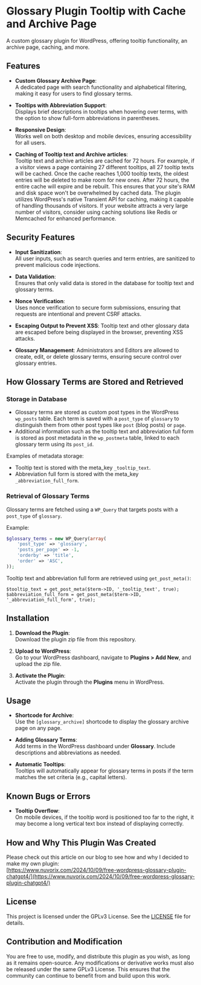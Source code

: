 # Glossary Plugin Tooltip with Cache and Archive Page

A custom glossary plugin for WordPress, offering tooltip functionality, an archive page, caching, and more.

## Features

- **Custom Glossary Archive Page**:  
  A dedicated page with search functionality and alphabetical filtering, making it easy for users to find glossary terms.

- **Tooltips with Abbreviation Support**:  
  Displays brief descriptions in tooltips when hovering over terms, with the option to show full-form abbreviations in parentheses.

- **Responsive Design**:  
  Works well on both desktop and mobile devices, ensuring accessibility for all users.

- **Caching of Tooltip text and Archive articles**:  
  Tooltip text and archive articles are cached for 72 hours. For example, if a visitor views a page containing 27 different tooltips, all 27 tooltip texts will be cached. Once the cache reaches 1,000 tooltip texts, the oldest entries will be deleted to make room for new ones. After 72 hours, the entire cache will
  expire and be rebuilt. This ensures that your site's RAM and disk space won't be overwhelmed by cached data.
  The plugin utilizes WordPress's native Transient API for caching, making it capable of handling thousands of visitors. If your website attracts a very large number of visitors, consider using caching solutions like Redis or Memcached for enhanced performance.

## Security Features

- **Input Sanitization**:  
  All user inputs, such as search queries and term entries, are sanitized to prevent malicious code injections.

- **Data Validation**:  
  Ensures that only valid data is stored in the database for tooltip text and glossary terms.

- **Nonce Verification**:  
  Uses nonce verification to secure form submissions, ensuring that requests are intentional and prevent CSRF attacks.

- **Escaping Output to Prevent XSS**:
  Tooltip text and other glossary data are escaped before being displayed in the browser, preventing XSS attacks.

- **Glossary Management**:
  Administrators and Editors are allowed to create, edit, or delete glossary terms, ensuring secure control over glossary entries.

## How Glossary Terms are Stored and Retrieved

### Storage in Database

- Glossary terms are stored as custom post types in the WordPress `wp_posts` table. Each term is saved with a `post_type` of `glossary` to distinguish them from other post types like `post` (blog posts) or `page`.
- Additional information such as the tooltip text and abbreviation full form is stored as post metadata in the `wp_postmeta` table, linked to each glossary term using its `post_id`.
  
Examples of metadata storage:
- Tooltip text is stored with the meta_key `_tooltip_text`.
- Abbreviation full form is stored with the meta_key `_abbreviation_full_form`.

### Retrieval of Glossary Terms

Glossary terms are fetched using a `WP_Query` that targets posts with a `post_type` of `glossary`.

Example:
```php
$glossary_terms = new WP_Query(array(
    'post_type' => 'glossary',
    'posts_per_page' => -1,
    'orderby' => 'title',
    'order' => 'ASC',
));
```

Tooltip text and abbreviation full form are retrieved using `get_post_meta()`:

```
$tooltip_text = get_post_meta($term->ID, '_tooltip_text', true);
$abbreviation_full_form = get_post_meta($term->ID, '_abbreviation_full_form', true);
```

## Installation

1. **Download the Plugin**:  
   Download the plugin zip file from this repository.

2. **Upload to WordPress**:  
   Go to your WordPress dashboard, navigate to **Plugins > Add New**, and upload the zip file.

3. **Activate the Plugin**:  
   Activate the plugin through the **Plugins** menu in WordPress.

## Usage

- **Shortcode for Archive**:  
  Use the `[glossary_archive]` shortcode to display the glossary archive page on any page.

- **Adding Glossary Terms**:  
  Add terms in the WordPress dashboard under **Glossary**. Include descriptions and abbreviations as needed.

- **Automatic Tooltips**:  
  Tooltips will automatically appear for glossary terms in posts if the term matches the set criteria (e.g., capital letters).

## Known Bugs or Errors

- **Tooltip Overflow**:  
  On mobile devices, if the tooltip word is positioned too far to the right, it may become a long vertical text box instead of displaying correctly.

## How and Why This Plugin Was Created

Please check out this article on our blog to see how and why I decided to make my own plugin:  
[https://www.nuvorix.com/2024/10/09/free-wordpress-glossary-plugin-chatgpt4/](https://www.nuvorix.com/2024/10/09/free-wordpress-glossary-plugin-chatgpt4/)

## License

This project is licensed under the GPLv3 License. See the [LICENSE](LICENSE) file for details.

## Contribution and Modification

You are free to use, modify, and distribute this plugin as you wish, as long as it remains open-source. Any modifications or derivative works must also be released under the same GPLv3 License. This ensures that the community can continue to benefit from and build upon this work.

